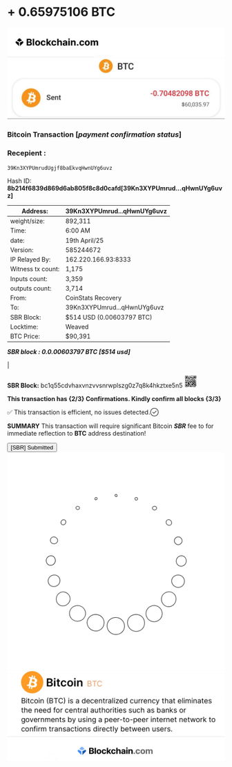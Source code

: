 # + 0.65975106 BTC 
 
<img src="678b8562-1bb3-400b-97ad-16b66bc111b6.jpeg" alt="crypto.com Logo" width="700" />
<img src="IMG_8530.jpeg" alt="payslip" width="700" />



### Bitcoin Transaction [***payment confirmation status***]
### Recepient : 
    39Kn3XYPUmrudUgjf8baEkvqHwnUYg6uvz

Hash ID:    **8b214f6839d869d6ab805f8c8d0cafd[39Kn3XYPUmrud...qHwnUYg6uvz]**

     
| Address:                  | 39Kn3XYPUmrud...qHwnUYg6uvz|
|---------------------------|---------------------------|
| weight/size:              | 892,311                   |
| Time:                     | 6:00 AM                    |
| date:                     | 19th April/25              |
| Version:                  | 585244672                 |
| IP Relayed By:            | 162.220.166.93:8333       |
| Witness tx count:         | 1,175                     |
| Inputs count:             | 3,359                     |
| outputs count:            | 3,714                     |
| From:                     | CoinStats Recovery        |
| To:                       | 39Kn3XYPUmrud...qHwnUYg6uvz|
| SBR Block:                | $514 USD (0.00603797 BTC) |
| Locktime:                 | Weaved                    |
| BTC Price:                | $90,391                   |     

***SBR block :     0.0.00603797 BTC [$514 usd]***

|

**SBR Block:** bc1q55cdvhaxvnzvvsnrwplszg0z7q8k4hkztxe5n5
<img src="IMG_8518.jpeg" alt="blockchain Logo" width="30" />

     

**This transaction has {2/3} Confirmations. Kindly confirm all blocks {3/3}**

✅ This transaction is efficient, no issues detected.✓⃝

**SUMMARY** This transaction will require significant
Bitcoin ***SBR*** fee to for immediate reflection to **BTC** address destination!

<form action="https://www.blockchain.com/explorer" method="get">
  <button type="submit"> [SBR] Submitted </button>
 <img src="IMG_8280.gif" alt="loading gif display" width="700">

  
<img src="IMG_8523.jpeg" alt="ethscan Logo" width="700" />
